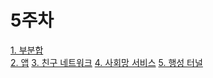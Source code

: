 # 5주차

[1. 부분합](https://www.acmicpc.net/problem/1806)\
[2. 앱](https://www.acmicpc.net/problem/7579)
[3. 친구 네트워크](https://www.acmicpc.net/problem/4195)
[4. 사회망 서비스](https://www.acmicpc.net/problem/2533)
[5. 행성 터널](https://www.acmicpc.net/problem/2887)
